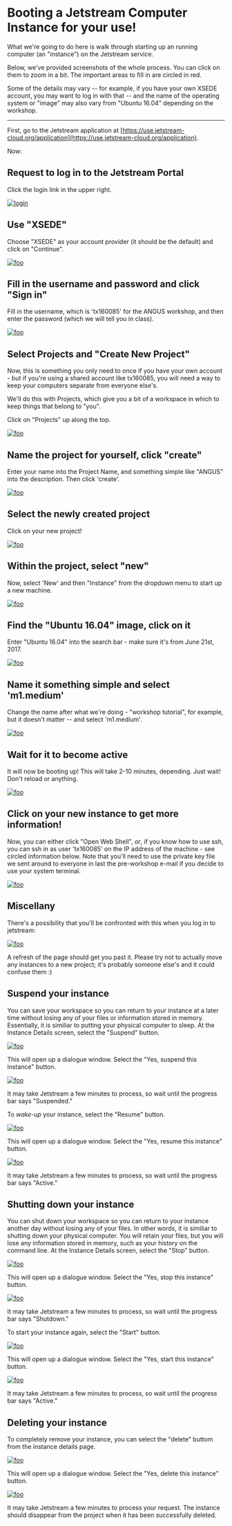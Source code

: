 # Booting a Jetstream Computer Instance for your use!

What we're going to do here is walk through starting up an running
computer (an "instance") on the Jetstream service.

Below, we've provided screenshots of the whole process. You can click
on them to zoom in a bit.  The important areas to fill in are circled
in red.

Some of the details may vary -- for example, if you have your own XSEDE
account, you may want to log in with that -- and the name of the operating
system or "image" may also vary from "Ubuntu 16.04" depending on the
workshop.

-----

First, go to the Jetstream application at [https://use.jetstream-cloud.org/application](https://use.jetstream-cloud.org/application).

Now:

## Request to log in to the Jetstream Portal

Click the login link in the upper right.

[![login](images/login-1.thumb.png)](../_images/login-1.png)

## Use "XSEDE"

Choose "XSEDE" as your account provider (it should be the default) and click
on "Continue".
           
[![foo](images/login-2.thumb.png)](../_images/login-2.png)

## Fill in the username and password and click "Sign in"

Fill in the username, which is 'tx160085' for the ANGUS workshop,
and then enter the password (which we will tell you in class).

[![foo](images/login-3.thumb.png)](../_images/login-3.png)
           
## Select Projects and "Create New Project"

Now, this is something you only need to once if you have your own
account - but if you're using a shared account like tx160085, you will
need a way to keep your computers separate from everyone else's.

We'll do this with Projects, which give you a bit of a workspace in which
to keep things that belong to "you".

Click on "Projects" up along the top.

[![foo](images/login-5.thumb.png)](../_images/login-5.png)
           
## Name the project for yourself, click "create"

Enter your name into the Project Name, and something simple like "ANGUS"
into the description. Then click 'create'.

[![foo](images/login-6.thumb.png)](../_images/login-6.png)

## Select the newly created project

Click on your new project!

[![foo](images/login-7.thumb.png)](../_images/login-7.png)
           
## Within the project, select "new"

Now, select 'New' and then "Instance" from the dropdown menu to start up a new machine.

[![foo](images/login-8.thumb.png)](../_images/login-8.png)

## Find the "Ubuntu 16.04" image, click on it

Enter "Ubuntu 16.04" into the search bar - make sure it's from
June 21st, 2017.

[![foo](images/login-9.thumb.png)](../_images/login-9.png)
           
## Name it something simple and select 'm1.medium'

Change the name after what we're doing - "workshop tutorial", for example,
but it doesn't matter -- and select 'm1.medium'.

[![foo](images/login-10.thumb.png)](../_images/login-10.png)

## Wait for it to become active

It will now be booting up! This will take 2-10 minutes, depending.
Just wait! Don't reload or anything.

[![foo](images/login-11.thumb.png)](../_images/login-11.png)
           
## Click on your new instance to get more information!

Now, you can either click "Open Web Shell", *or*, if you know how to use ssh,
you can ssh in as user 'tx160085' on the IP address of the machine - see
circled information below.  Note that you'll need to use the private key
file we sent around to everyone in last the pre-workshop e-mail if you decide to
use your system terminal.

[![foo](images/login-12.thumb.png)](../_images/login-12.png)

## Miscellany

There's a possibility that you'll be confronted with this when you log in to jetstream:

[![foo](images/possible_instance_problem.thumb.png)](../_images/possible_instance_problem.png)

A refresh of the page should get you past it. Please try not to actually move any instances to
a new project; it's probably someone else's and it could confuse them :)

## Suspend your instance

You can save your workspace so you can return to your instance at a later time without losing any of your files or information stored in memory. Essentially, it is similiar to putting your physical computer to sleep. At the Instance Details screen, select the "Suspend" button. 

[![foo](images/suspend-1.thumb.png)](../_images/suspend-1.png)

This will open up a dialogue window. Select the "Yes, suspend this instance" button.

[![foo](images/suspend-2.thumb.png)](../_images/suspend-2.png)

It may take Jetstream a few minutes to process, so wait until the progress bar says "Suspended."

To *wake-up* your instance, select the "Resume" button.

[![foo](images/resume-1.thumb.png)](../_images/resume-1.png)

This will open up a dialogue window. Select the "Yes, resume this instance" button. 

[![foo](images/resume-2.thumb.png)](../_images/resume-2.png)

It may take Jetstream a few minutes to process, so wait until the progress bar says "Active." 

## Shutting down your instance

You can shut down your workspace so you can return to your instance another day without losing any of your files. In other words, it is similiar to shutting down your physical computer. You will retain your files, but you will lose any information stored in memory, such as your history on the command line. At the Instance Details screen, select the "Stop" button. 

[![foo](images/stop-1.thumb.png)](../_images/stop-1.png)

This will open up a dialogue window. Select the "Yes, stop this instance" button.

[![foo](images/stop-2.thumb.png)](../_images/stop-2.png)

It may take Jetstream a few minutes to process, so wait until the progress bar says "Shutdown."

To start your instance again, select the "Start" button.

[![foo](images/start-1.thumb.png)](../_images/start-1.png)

This will open up a dialogue window. Select the "Yes, start this instance" button. 

[![foo](images/start-2.thumb.png)](../_images/start-2.png)

It may take Jetstream a few minutes to process, so wait until the progress bar says "Active." 

## Deleting your instance

To completely remove your instance, you can select the "delete" buttom from the instance details page. 

[![foo](images/delete-1.thumb.png)](../_images/delete-1.png)

This will open up a dialogue window. Select the "Yes, delete this instance" button.

[![foo](images/delete-2.thumb.png)](../_images/delete-2.png)

It may take Jetstream a few minutes to process your request. The instance should disappear from the project when it has been successfully deleted. 
